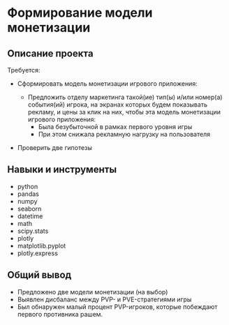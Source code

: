 # Формирование модели монетизации

## Описание проекта

Требуется:

* Сформировать модель монетизации игрового приложения:

  * Предложить отделу маркетинга такой(ие) тип(ы) и/или номер(а) события(ий) игрока, на экранах которых будем показывать рекламу, и цены за клик на них, чтобы эта модель монетизации игрового приложения:
    * Была безубыточной в рамках первого уровня игры
    * При этом снижала рекламную нагрузку на пользователя

* Проверить две гипотезы

## Навыки и инструменты

* python
* pandas
* numpy
* seaborn
* datetime
* math
* scipy.stats
* plotly
* matplotlib.pyplot
* plotly.express

## Общий вывод

* Предложено две модели монетизации (на выбор)
* Выявлен дисбаланс между PVP- и PVE-стратегиями игры
* Был обнаружен малый процент PVP-игроков, которые побеждают первого противника рашем.

